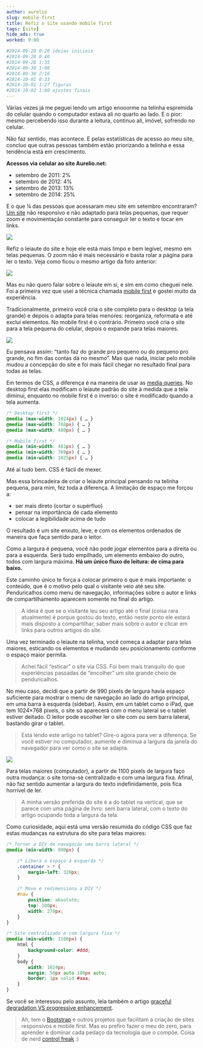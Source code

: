 ```yaml
---
author: aurelio
slug: mobile-first
title: Refiz o site usando mobile first
tags: [site]
hide_ads: true
worked: 9:00

#2014-09-28 0:20 ideias iniciais
#2014-09-28 0:40
#2014-09-28 1:35
#2014-09-30 1:08
#2014-09-30 2:16
#2014-10-01 0:33
#2014-10-01 1:27 figuras
#2014-10-02 1:00 ajustes finais
---
```


Várias vezes já me peguei lendo um artigo enooorme na telinha espremida do celular quando o computador estava ali no quarto ao lado. E o pior: mesmo percebendo isso durante a leitura, continuo ali, imóvel, sofrendo no celular.

Não faz sentido, mas acontece. E pelas estatísticas de acesso ao meu site, concluo que outras pessoas também estão priorizando a telinha e essa tendência está em crescimento.

**Acessos via celular ao site Aurelio.net:**

- setembro de 2011: 2%
- setembro de 2012: 4%
- setembro de 2013: 13%
- setembro de 2014: 25%

E o que ¼ das pessoas que acessaram meu site em setembro encontraram? [Um site](http://web.archive.org/web/20140625095047/http://aurelio.net/blog/2014/04/12/meu-cerebro-me-enganou/) não responsivo e não adaptado para telas pequenas, que requer zoom e movimentação constante para conseguir ler o texto e tocar em links.

![](http://aurelio.net/img/blog/mobile-first-antes.png)

Refiz o leiaute do site e hoje ele está mais limpo e bem legível, mesmo em telas pequenas. O zoom não é mais necessário e basta rolar a página para ler o texto. Veja como ficou o mesmo artigo da foto anterior:

![](http://aurelio.net/img/blog/mobile-first-depois.png)

Mas eu não quero falar sobre o leiaute em si, e sim em como cheguei nele. Foi a primeira vez que usei a técnica chamada [mobile first](http://bradfrostweb.com/blog/web/mobile-first-responsive-web-design/#page) e gostei muito da experiência.

Tradicionalmente, primeiro você cria o site completo para o desktop (a tela grande) e depois o adapta para telas menores: reorganiza, reformata e até exclui elementos. No mobile first é o contrário. Primeiro você cria o site para a tela pequena do celular, depois o expande para telas maiores.

![](http://aurelio.net/img/blog/mobile-first-desktop-first.png)

Eu pensava assim: “tanto faz do grande pro pequeno ou do pequeno pro grande, no fim das contas dá no mesmo”. Mas que nada, iniciar pelo mobile mudou a concepção do site e foi mais fácil chegar no resultado final para todas as telas.

Em termos de CSS, a diferença é na maneira de usar as [media queries](https://developer.mozilla.org/en-US/docs/Web/Guide/CSS/Media_queries). No desktop first elas modificam o leiaute padrão do site à medida que a tela diminui, enquanto no mobile first é o inverso: o site é modificado quando a tela aumenta.

```css
/* Desktop first */
@media (max-width: 1024px) { … }
@media (max-width: 768px) { … }
@media (max-width: 480px) { … }

/* Mobile first */
@media (min-width: 481px) { … }
@media (min-width: 769px) { … }
@media (min-width: 1025px) { … }
```

Até aí tudo bem. CSS é fácil de mexer.

Mas essa brincadeira de criar o leiaute principal pensando na telinha pequena, para mim, fez toda a diferença. A limitação de espaço me forçou a:

- ser mais direto (cortar o supérfluo)
- pensar na importância de cada elemento
- colocar a legibilidade acima de tudo

O resultado é um site enxuto, leve, e com os elementos ordenados de maneira que faça sentido para o leitor.

Como a largura é pequena, você não pode jogar elementos para a direita ou para a esquerda. Será tudo empilhado, um elemento embaixo do outro, todos com largura máxima. **Há um único fluxo de leitura: de cima para baixo.**

Este caminho único te força a colocar primeiro o que é mais importante: o conteúdo, que é o motivo pelo qual o visitante veio até seu site. Penduricalhos como menu de navegação, informações sobre o autor e links de compartilhamento aparecem somente no final do artigo.

> A ideia é que se o visitante leu seu artigo até o final (coisa rara atualmente) é porque gostou do texto, então neste ponto ele estará mais disposto a compartilhar, saber mais sobre o autor e clicar em links para outros artigos do site.

Uma vez terminado o leiaute na telinha, você começa a adaptar para telas maiores, esticando os elementos e mudando seu posicionamento conforme o espaço maior permita.

> Achei fácil “esticar” o site via CSS. Foi bem mais tranquilo do que experiências passadas de “encolher” um site grande cheio de penduricalhos.

No meu caso, decidi que a partir de 990 pixels de largura havia espaço suficiente para mostrar o menu de navegação ao lado do artigo principal, em uma barra à esquerda (sidebar). Assim, em um tablet como o iPad, que tem 1024×768 pixels, o site só aparecerá com o menu lateral se o tablet estiver deitado. O leitor pode escolher ler o site com ou sem barra lateral, bastando girar o tablet.

> Está lendo este artigo no tablet? Gire-o agora para ver a diferença. Se você estiver no computador, aumente e diminua a largura da janela do navegador para ver como o site se adapta.

![](http://aurelio.net/img/blog/mobile-first-all.png)

Para telas maiores (computador), a partir de 1100 pixels de largura faço outra mudança: o site torna-se centralizado e com uma largura fixa. Afinal, não faz sentido aumentar a largura do texto indefinidamente, pois fica horrível de ler.

> A minha versão preferida do site é a do tablet na vertical, que se parece com uma página de livro: sem barra lateral, com o texto do artigo ocupando toda a largura da tela.

Como curiosidade, aqui está uma versão resumida do código CSS que faz estas mudanças na estrutura do site para telas maiores:

```css
/* Tornar a DIV de navegação uma barra lateral */
@media (min-width: 990px) {

    /* Libera o espaço à esquerda */
    .container > * {
        margin-left: 320px;
    }

    /* Move e redimensiona a DIV */
    #nav {
        position: absolute;
        top: 100px;
        width: 270px;
    }
}

/* Site centralizado e com largura fixa */
@media (min-width: 1100px) {
    html {
        background-color: #ddd;
    }
    body {
        width: 1024px;
        margin: 50px auto 100px auto;
        border: 1px solid #aaa;
    }
}
```

Se você se interessou pelo assunto, leia também o artigo [graceful degradation VS progressive enhancement](http://www.w3.org/wiki/Graceful_degredation_versus_progressive_enhancement).

> Ah, tem o [Bootstrap](http://getbootstrap.com/) e outros projetos que facilitam a criação de sites responsivos e mobile first. Mas eu prefiro fazer o meu do zero, para aprender e dominar cada pedaço da tecnologia que o compõe. Coisa de nerd [control freak](http://en.wikipedia.org/wiki/Control_freak) :)
